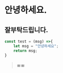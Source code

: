 
# 안녕하세요.

## 잘부탁드립니다.

```javascript
const test = (msg) =>{
    let msg = "안녕하세요";
    return msg;
}
```

>ㅃㅃ
